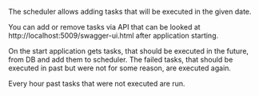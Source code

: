 The scheduler allows adding tasks that will be executed in the given date. 

You can add or remove tasks via API that can be looked at http://localhost:5009/swagger-ui.html after application starting.

On the start application gets tasks, that should be executed in the future, from DB and add them to scheduler.
The failed tasks, that should be executed in past but were not for some reason, are executed again.

Every hour past tasks that were not executed are run.